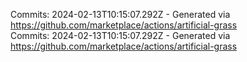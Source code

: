 Commits: 2024-02-13T10:15:07.292Z - Generated via https://github.com/marketplace/actions/artificial-grass
<br>
Commits: 2024-02-13T10:15:07.292Z - Generated via https://github.com/marketplace/actions/artificial-grass
<br>
